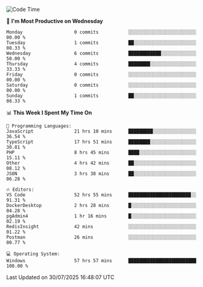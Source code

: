 <!--START_SECTION:waka-->
![Code Time](http://img.shields.io/badge/Code%20Time-5%2C435%20hrs%2042%20mins-blue)

📅 **I'm Most Productive on Wednesday** 

```text
Monday                   0 commits           ░░░░░░░░░░░░░░░░░░░░░░░░░   00.00 % 
Tuesday                  1 commits           ██░░░░░░░░░░░░░░░░░░░░░░░   08.33 % 
Wednesday                6 commits           ████████████░░░░░░░░░░░░░   50.00 % 
Thursday                 4 commits           ████████░░░░░░░░░░░░░░░░░   33.33 % 
Friday                   0 commits           ░░░░░░░░░░░░░░░░░░░░░░░░░   00.00 % 
Saturday                 0 commits           ░░░░░░░░░░░░░░░░░░░░░░░░░   00.00 % 
Sunday                   1 commits           ██░░░░░░░░░░░░░░░░░░░░░░░   08.33 % 
```


📊 **This Week I Spent My Time On** 

```text
💬 Programming Languages: 
JavaScript               21 hrs 10 mins      █████████░░░░░░░░░░░░░░░░   36.54 % 
TypeScript               17 hrs 51 mins      ████████░░░░░░░░░░░░░░░░░   30.81 % 
PHP                      8 hrs 45 mins       ████░░░░░░░░░░░░░░░░░░░░░   15.11 % 
Other                    4 hrs 42 mins       ██░░░░░░░░░░░░░░░░░░░░░░░   08.12 % 
JSON                     3 hrs 38 mins       ██░░░░░░░░░░░░░░░░░░░░░░░   06.28 % 

🔥 Editors: 
VS Code                  52 hrs 55 mins      ███████████████████████░░   91.31 % 
DockerDesktop            2 hrs 28 mins       █░░░░░░░░░░░░░░░░░░░░░░░░   04.28 % 
pgAdmin4                 1 hr 16 mins        █░░░░░░░░░░░░░░░░░░░░░░░░   02.19 % 
RedisInsight             42 mins             ░░░░░░░░░░░░░░░░░░░░░░░░░   01.22 % 
Postman                  26 mins             ░░░░░░░░░░░░░░░░░░░░░░░░░   00.77 % 

💻 Operating System: 
Windows                  57 hrs 57 mins      █████████████████████████   100.00 % 
```


 Last Updated on 30/07/2025 16:48:07 UTC
<!--END_SECTION:waka-->
